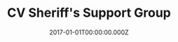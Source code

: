 ---
title: CV Sheriff's Support Group
metaDescription:
date: 2017-01-01T00:00:00.000Z
summary: Non-profit website for the Crescenta Valley Sheriff's Support Group. The site lists various fundraising projects and news about the local sheriff's department in the Crescenta Valley.
link: http://cvssg.com/
buttonText: Visit Site
image: /static/img/projects/caspian/sheriff.png
tags:
  - WordPress
  - HTML
  - CSS
  - jQuery
---